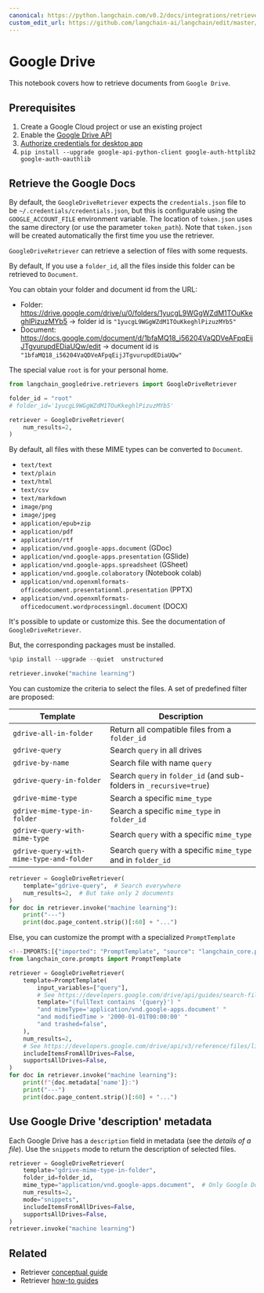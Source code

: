 ```yaml
---
canonical: https://python.langchain.com/v0.2/docs/integrations/retrievers/google_drive/
custom_edit_url: https://github.com/langchain-ai/langchain/edit/master/docs/docs/integrations/retrievers/google_drive.ipynb
---
```


# Google Drive

This notebook covers how to retrieve documents from `Google Drive`.

## Prerequisites

1. Create a Google Cloud project or use an existing project
1. Enable the [Google Drive API](https://console.cloud.google.com/flows/enableapi?apiid=drive.googleapis.com)
1. [Authorize credentials for desktop app](https://developers.google.com/drive/api/quickstart/python#authorize_credentials_for_a_desktop_application)
1. `pip install --upgrade google-api-python-client google-auth-httplib2 google-auth-oauthlib`

## Retrieve the Google Docs

By default, the `GoogleDriveRetriever` expects the `credentials.json` file to be `~/.credentials/credentials.json`, but this is configurable using the `GOOGLE_ACCOUNT_FILE` environment variable. 
The location of `token.json` uses the same directory (or use the parameter `token_path`). Note that `token.json` will be created automatically the first time you use the retriever.

`GoogleDriveRetriever` can retrieve a selection of files with some requests. 

By default, If you use a `folder_id`, all the files inside this folder can be retrieved to `Document`.


You can obtain your folder and document id from the URL:

* Folder: https://drive.google.com/drive/u/0/folders/1yucgL9WGgWZdM1TOuKkeghlPizuzMYb5 -> folder id is `"1yucgL9WGgWZdM1TOuKkeghlPizuzMYb5"`
* Document: https://docs.google.com/document/d/1bfaMQ18_i56204VaQDVeAFpqEijJTgvurupdEDiaUQw/edit -> document id is `"1bfaMQ18_i56204VaQDVeAFpqEijJTgvurupdEDiaUQw"`

The special value `root` is for your personal home.


```python
from langchain_googledrive.retrievers import GoogleDriveRetriever

folder_id = "root"
# folder_id='1yucgL9WGgWZdM1TOuKkeghlPizuzMYb5'

retriever = GoogleDriveRetriever(
    num_results=2,
)
```

By default, all files with these MIME types can be converted to `Document`.

- `text/text`
- `text/plain`
- `text/html`
- `text/csv`
- `text/markdown`
- `image/png`
- `image/jpeg`
- `application/epub+zip`
- `application/pdf`
- `application/rtf`
- `application/vnd.google-apps.document` (GDoc)
- `application/vnd.google-apps.presentation` (GSlide)
- `application/vnd.google-apps.spreadsheet` (GSheet)
- `application/vnd.google.colaboratory` (Notebook colab)
- `application/vnd.openxmlformats-officedocument.presentationml.presentation` (PPTX)
- `application/vnd.openxmlformats-officedocument.wordprocessingml.document` (DOCX)

It's possible to update or customize this. See the documentation of `GoogleDriveRetriever`.

But, the corresponding packages must be installed.


```python
%pip install --upgrade --quiet  unstructured
```


```python
retriever.invoke("machine learning")
```

You can customize the criteria to select the files. A set of predefined filter are proposed:

| Template                                 | Description                                                           |
| --------------------------------------   | --------------------------------------------------------------------- |
| `gdrive-all-in-folder`                   | Return all compatible files from a `folder_id`                        |
| `gdrive-query`                           | Search `query` in all drives                                          |
| `gdrive-by-name`                         | Search file with name `query`                                         |
| `gdrive-query-in-folder`                 | Search `query` in `folder_id` (and sub-folders in `_recursive=true`)  |
| `gdrive-mime-type`                       | Search a specific `mime_type`                                         |
| `gdrive-mime-type-in-folder`             | Search a specific `mime_type` in `folder_id`                          |
| `gdrive-query-with-mime-type`            | Search `query` with a specific `mime_type`                            |
| `gdrive-query-with-mime-type-and-folder` | Search `query` with a specific `mime_type` and in `folder_id`         |


```python
retriever = GoogleDriveRetriever(
    template="gdrive-query",  # Search everywhere
    num_results=2,  # But take only 2 documents
)
for doc in retriever.invoke("machine learning"):
    print("---")
    print(doc.page_content.strip()[:60] + "...")
```

Else, you can customize the prompt with a specialized `PromptTemplate`


```python
<!--IMPORTS:[{"imported": "PromptTemplate", "source": "langchain_core.prompts", "docs": "https://api.python.langchain.com/en/latest/prompts/langchain_core.prompts.prompt.PromptTemplate.html", "title": "Google Drive"}]-->
from langchain_core.prompts import PromptTemplate

retriever = GoogleDriveRetriever(
    template=PromptTemplate(
        input_variables=["query"],
        # See https://developers.google.com/drive/api/guides/search-files
        template="(fullText contains '{query}') "
        "and mimeType='application/vnd.google-apps.document' "
        "and modifiedTime > '2000-01-01T00:00:00' "
        "and trashed=false",
    ),
    num_results=2,
    # See https://developers.google.com/drive/api/v3/reference/files/list
    includeItemsFromAllDrives=False,
    supportsAllDrives=False,
)
for doc in retriever.invoke("machine learning"):
    print(f"{doc.metadata['name']}:")
    print("---")
    print(doc.page_content.strip()[:60] + "...")
```

## Use Google Drive 'description' metadata

Each Google Drive has a `description` field in metadata (see the *details of a file*).
Use the `snippets` mode to return the description of selected files.



```python
retriever = GoogleDriveRetriever(
    template="gdrive-mime-type-in-folder",
    folder_id=folder_id,
    mime_type="application/vnd.google-apps.document",  # Only Google Docs
    num_results=2,
    mode="snippets",
    includeItemsFromAllDrives=False,
    supportsAllDrives=False,
)
retriever.invoke("machine learning")
```


## Related

- Retriever [conceptual guide](/docs/concepts/#retrievers)
- Retriever [how-to guides](/docs/how_to/#retrievers)